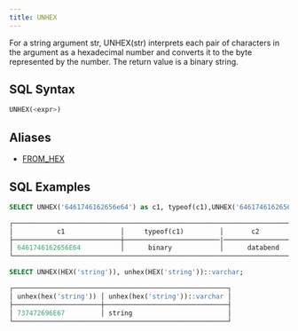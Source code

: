 ```yaml
---
title: UNHEX
---
```


For a string argument str, UNHEX(str) interprets each pair of characters in the argument as a hexadecimal number and converts it to the byte represented by the number. The return value is a binary string.

## SQL Syntax

```sql
UNHEX(<expr>)
```

## Aliases

- [FROM_HEX](from-hex)

## SQL Examples

```sql
SELECT UNHEX('6461746162656e64') as c1, typeof(c1),UNHEX('6461746162656e64')::varchar as c2, typeof(c2), FROM_HEX('6461746162656e64');

┌─────────────────────────────────────────────────────────────────────────────────────────────────────────────────────────────┐
│           c1              │     typeof(c1)         │       c2         |    typeof(c2)     |   from_hex('6461746162656e64')  |
├───────────────────────────┼────────────────────────|──────────────────┤───────────────────|─────────────────────────────────┤
│ 6461746162656E64          │      binary            │      databend    |    varchar        |   6461746162656E64              |
└─────────────────────────────────────────────────────────────────────────────────────────────────────────────────────────────┘

SELECT UNHEX(HEX('string')), unhex(HEX('string'))::varchar;

┌──────────────────────────────────────────────────────┐
│ unhex(hex('string')) │ unhex(hex('string'))::varchar │
├──────────────────────┼───────────────────────────────┤
│ 737472696E67         │ string                        │
└──────────────────────────────────────────────────────┘
```
